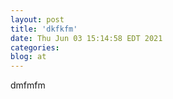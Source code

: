 ```yaml
---
layout: post
title: 'dkfkfm'
date: Thu Jun 03 15:14:58 EDT 2021
categories: 
blog: at
---
```

dmfmfm